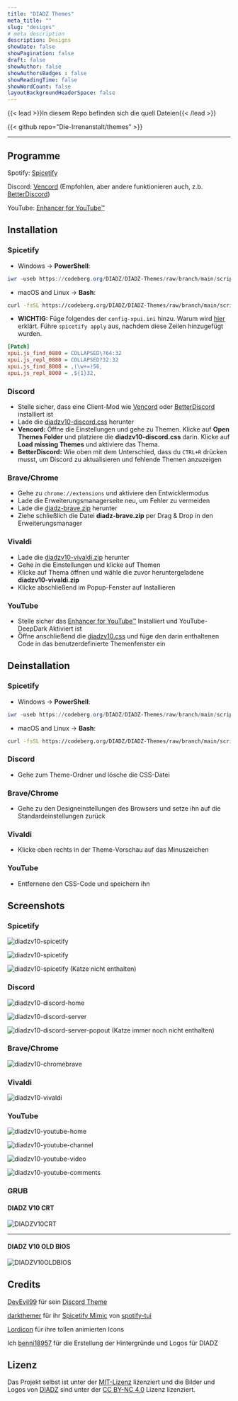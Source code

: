 ```yaml
---
title: "DIADZ Themes"
meta_title: ""
slug: "designs"
# meta description
description: Designs
showDate: false
showPagination: false
draft: false
showAuthor: false
showAuthorsBadges : false
showReadingTime: false
showWordCount: false
layoutBackgroundHeaderSpace: false
---
```


<link href="/css/privacy.css" rel="stylesheet"></link>

{{< lead >}}In diesem Repo befinden sich die quell Dateien{{< /lead >}}

{{< github repo="Die-Irrenanstalt/themes" >}}

---

## Programme

Spotify: [Spicetify](https://spicetify.app/)

Discord: [Vencord](https://vencord.dev/) (Empfohlen, aber andere funktionieren auch, z.b. [BetterDiscord](https://betterdiscord.app/))

YouTube: [Enhancer for YouTube™](https://www.mrfdev.com/enhancer-for-youtube)

## Installation

### Spicetify

- Windows -> **PowerShell**:

```powershell
iwr -useb https://codeberg.org/DIADZ/DIADZ-Themes/raw/branch/main/scripts/spicetify/install.ps1 | iex
```

- macOS and Linux -> **Bash**:

```bash
curl -fsSL https://codeberg.org/DIADZ/DIADZ-Themes/raw/branch/main/scripts/spicetify/install.sh | sh
```

* **WICHTIG:** Füge folgendes der `config-xpui.ini` hinzu. Warum wird [hier](https://github.com/JulienMaille/spicetify-dynamic-theme#important) erklärt. Führe `spicetify apply` aus, nachdem diese Zeilen hinzugefügt wurden.

```ini
[Patch]
xpui.js_find_0880 = COLLAPSED\?64:32
xpui.js_repl_0880 = COLLAPSED?32:32
xpui.js_find_8008 = ,(\w+=)56,
xpui.js_repl_8008 = ,${1}32,
```

### Discord

- Stelle sicher, dass eine Client-Mod wie [Vencord](https://vencord.dev) oder [BetterDiscord](https://betterdiscord.app) installiert ist
- Lade die [diadzv10-discord.css](https://codeberg.org/DIADZ/DIADZ-Themes/raw/branch/main/themes/discord/diadzv10-discord.css) herunter
- **Vencord:** Öffne die Einstellungen und gehe zu Themen. Klicke auf **Open Themes Folder** und platziere die **diadzv10-discord.css** darin. Klicke auf **Load missing Themes** und aktiviere das Thema.
- **BetterDiscord:** Wie oben mit dem Unterschied, dass du ```CTRL+R``` drücken musst, um Discord zu aktualisieren und fehlende Themen anzuzeigen

### Brave/Chrome

- Gehe zu ```chrome://extensions``` und aktiviere den Entwicklermodus
- Lade die Erweiterungsmanagerseite neu, um Fehler zu vermeiden
- Lade die [diadz-brave.zip](https://codeberg.org/DIADZ/DIADZ-Themes/raw/branch/main/themes/brave-chrome/diadzv10-brave.zip) herunter
- Ziehe schließlich die Datei **diadz-brave.zip** per Drag & Drop in den Erweiterungsmanager

### Vivaldi

- Lade die [diadzv10-vivaldi.zip](https://codeberg.org/DIADZ/DIADZ-Themes/raw/branch/main/themes/vivaldi/diadzv10-vivaldi.zip) herunter
- Gehe in die Einstellungen und klicke auf Themen
- Klicke auf Thema öffnen und wähle die zuvor heruntergeladene **diadzv10-vivaldi.zip**
- Klicke abschließend im Popup-Fenster auf Installieren

### YouTube

- Stelle sicher das [Enhancer for YouTube™](https://www.mrfdev.com/enhancer-for-youtube) Installiert und YouTube-DeepDark Aktiviert ist
- Öffne anschließend die [diadzv10.css](https://codeberg.org/DIADZ/DIADZ-Themes/raw/branch/main/themes/youtube/diadzv10.css) und füge den darin enthaltenen Code in das benutzerdefinierte Themenfenster ein

## Deinstallation

### Spicetify

- Windows -> **PowerShell**:

```powershell
iwr -useb https://codeberg.org/DIADZ/DIADZ-Themes/raw/branch/main/scripts/spicetify/uninstall.ps1 | iex
```

- macOS and Linux -> **Bash**:

```bash
curl -fsSL https://codeberg.org/DIADZ/DIADZ-Themes/raw/branch/main/scripts/spicetify/uninstall.sh | sh
```

### Discord

- Gehe zum Theme-Ordner und lösche die CSS-Datei

### Brave/Chrome

- Gehe zu den Designeinstellungen des Browsers und setze ihn auf die Standardeinstellungen zurück

### Vivaldi

- Klicke oben rechts in der Theme-Vorschau auf das Minuszeichen

### YouTube

- Entfernene den CSS-Code und speichern ihn

## Screenshots

### Spicetify

![diadzv10-spicetify](https://codeberg.org/DIADZ/DIADZ-Themes/raw/branch/main/screenshots/diadzv10-spicetify.webp)

![diadzv10-spicetify](https://codeberg.org/DIADZ/DIADZ-Themes/raw/branch/main/screenshots/diadzv10-spicetify2.webp)

![diadzv10-spicetify](https://codeberg.org/DIADZ/DIADZ-Themes/raw/branch/main/screenshots/diadzv10-spicetify3.webp)
(Katze nicht enthalten)

### Discord

![diadzv10-discord-home](https://codeberg.org/DIADZ/DIADZ-Themes/raw/branch/main/screenshots/diadzv10-discord-home.webp)

![diadzv10-discord-server](https://codeberg.org/DIADZ/DIADZ-Themes/raw/branch/main/screenshots/diadzv10-discord-server.webp)

![diadzv10-discord-server-popout](https://codeberg.org/DIADZ/DIADZ-Themes/raw/branch/main/screenshots/diadzv10-discord-server-popout.webp)
(Katze immer noch nicht enthalten)

### Brave/Chrome

![diadzv10-chromebrave](https://codeberg.org/DIADZ/DIADZ-Themes/raw/branch/main/screenshots/diadzv10-chromebrave.webp)

### Vivaldi

![diadzv10-vivaldi](https://codeberg.org/DIADZ/DIADZ-Themes/raw/branch/main/screenshots/diadzv10-vivaldi.webp)

### YouTube

![diadzv10-youtube-home](https://codeberg.org/DIADZ/DIADZ-Themes/raw/branch/main/screenshots/diadzv10-youtube-home.webp)

![diadzv10-youtube-channel](https://codeberg.org/DIADZ/DIADZ-Themes/raw/branch/main/screenshots/diadzv10-youtube-channel.webp)

![diadzv10-youtube-video](https://codeberg.org/DIADZ/DIADZ-Themes/raw/branch/main/screenshots/diadzv10-youtube-video.webp)

![diadzv10-youtube-comments](https://codeberg.org/DIADZ/DIADZ-Themes/raw/branch/main/screenshots/diadzv10-youtube-comments.webp)

### GRUB

#### DIADZ V10 CRT

![DIADZV10CRT](https://codeberg.org/DIADZ/DIADZ-Themes/raw/branch/main/screenshots/DIADZV10CRT.webp)

---

#### DIADZ V10 OLD BIOS

![DIADZV10OLDBIOS](https://codeberg.org/DIADZ/DIADZ-Themes/raw/branch/main/screenshots/DIADZV10OLDBIOS.webp)

## Credits

[DevEvil99](https://github.com/DevEvil99) für sein [Discord Theme](https://github.com/DevEvil99/Azurite-Discord-Theme)

[darkthemer](https://github.com/darkthemer/) für ihr [Spicetify Mimic](https://github.com/spicetify/spicetify-themes/tree/master/text) von [spotify-tui](https://github.com/Rigellute/spotify-tui)

[Lordicon](https://lordicon.com) für ihre tollen animierten Icons

Ich [benni18957](https://benni18957.de) für die Erstellung der Hintergründe und Logos für DIADZ

## Lizenz

Das Projekt selbst ist unter der [MIT-Lizenz](https://codeberg.org/DIADZ/DIADZ-Themes/src/branch/main/LICENSE) lizenziert und die Bilder und Logos von [DIADZ](https://diadz.de) sind unter der [CC BY-NC 4.0](https://creativecommons.org/licenses/by-nc/4.0/) Lizenz lizenziert.
